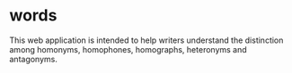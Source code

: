 # words
This web application is intended to help writers understand the distinction among homonyms, homophones, homographs, heteronyms and antagonyms. 
